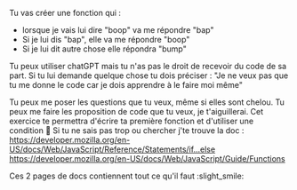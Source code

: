 Tu vas créer une fonction qui :
- lorsque je vais lui dire "boop" va me répondre "bap"
- Si je lui dis "bap", elle va me répondre "boop"
- Si je lui dit autre chose elle répondra "bump"

Tu peux utiliser chatGPT mais tu n'as pas le droit de recevoir du code de sa part. Si tu lui demande quelque chose tu dois préciser : "Je ne veux pas que tu me donne le code car je dois apprendre à le faire moi même"

Tu peux me poser les questions que tu veux, même si elles sont chelou. Tu peux me faire les proposition de code que tu veux, je t'aiguillerai. 
Cet exercice te permettra d'écrire ta première fonction et d'utiliser une condition
:robot:
Si tu ne sais pas trop ou chercher j'te trouve la doc : 
https://developer.mozilla.org/en-US/docs/Web/JavaScript/Reference/Statements/if...else
https://developer.mozilla.org/en-US/docs/Web/JavaScript/Guide/Functions

Ces 2 pages de docs contiennent tout ce qu'il faut :slight_smile:
